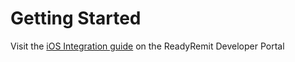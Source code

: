 # Getting Started

Visit the [iOS Integration guide](https://developer.readyremit.com/docs/ios) on the ReadyRemit Developer Portal
